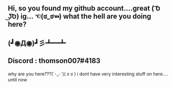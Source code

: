 ## Hi, so you found my github account....great ( ͝סּ ͜ʖ͡סּ) ig... ☜(ಠ_ಠ☜) what the hell are you doing here?

## (┛◉Д◉)┛彡┻━┻

## Discord : thomson007#4183

















why are you here???(´･_･`)( ಠ ಠ )
i dont have very interesting stuff on here.... until now

